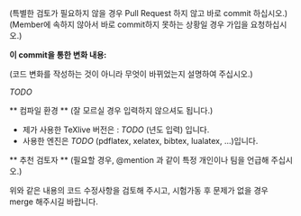 ﻿(특별한 검토가 필요하지 않을 경우 Pull Request 하지 않고 바로 commit 하십시오.)
(Member에 속하지 않아서 바로 commit하지 못하는 상황일 경우 가입을 요청하십시오.)

**이 commit을 통한 변화 내용:**

(코드 변화를 작성하는 것이 아니라 무엇이 바뀌었는지 설명하여 주십시오.)

_TODO_



** 컴파일 환경 **
(잘 모르실 경우 입력하지 않으셔도 됩니다.)

- 제가 사용한 TeXlive 버전은 : _TODO_ (년도 입력) 입니다.
- 사용한 엔진은 _TODO_ (pdflatex, xelatex, bibtex, lualatex, ...)입니다.

** 추천 검토자 **
(필요할 경우, @mention 과 같이 특정 개인이나 팀을 언급해 주십시오.)

위와 같은 내용의 코드 수정사항을 검토해 주시고, 시험가동 후 문제가 없을 경우 merge 해주시길 바랍니다.